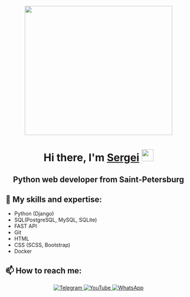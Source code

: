 
<p align="center">
  <img width="400" height="350" src="https://github.com/sergeykolbasin97/sergeykolbasin97/assets/111511890/104c88a9-741a-4cbc-a25c-1fb2b55dc359">
</p>

<h1 align="center">
  Hi there, I'm <a href="https://www.youtube.com/channel/UCaW0RNRwMILFdRM3-EpUYjg" target="_blank">Sergei</a> 
  <img src="https://github.com/blackcater/blackcater/raw/main/images/Hi.gif" height="32"/>
</h1>

<h2 align="center">Python web developer from Saint-Petersburg</h2>


## 🔭 My skills and expertise:

* Python (Django)
* SQL(PostgreSQL, MySQL, SQLite)
* FAST API
* Git
* HTML
* CSS (SCSS, Bootstrap)
* Docker

## 📫 How to reach me:

<p align="center">
<a href='https://t.me/sskolbasin'>
  <img src="https://img.shields.io/badge/Telegram-blue?style=for-the-badge&logo=telegram&logoColor=white" alt='Telegram'/>
</a>
  <a href='https://www.youtube.com/channel/UCaW0RNRwMILFdRM3-EpUYjg'>
  <img src="https://img.shields.io/badge/YouTube-red?style=for-the-badge&logo=YouTube&logoColor=white" alt='YouTube'/>
</a>
</a>
  <a href='https://wa.me/79119082833'>
  <img src="https://img.shields.io/badge/WhatsApp-green?style=for-the-badge&logo=WhatsApp&logoColor=white" alt='WhatsApp'/>
</a>  
</p>

<!--

Here are some ideas to get you started:

- 🌱 I’m currently learning ...
- 👯 I’m looking to collaborate on ...
- 🤔 I’m looking for help with ...
- 💬 Ask me about ...
- 😄 Pronouns: ...
- ⚡ Fun fact: ...
-->
